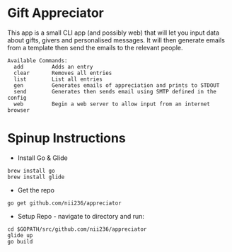 # Gift Appreciator

This app is a small CLI app (and possibly web) that will let you input data about gifts, givers and personalised messages. It will then generate emails from a template then send the emails to the relevant people.
```
Available Commands:
  add         Adds an entry
  clear       Removes all entries
  list        List all entries
  gen         Generates emails of appreciation and prints to STDOUT
  send        Generates then sends email using SMTP defined in the config
  web         Begin a web server to allow input from an internet browser
```

# Spinup Instructions

- Install Go & Glide

```
brew install go
brew install glide
```

- Get the repo

```
go get github.com/nii236/appreciator
```

- Setup Repo - navigate to directory and run:

```
cd $GOPATH/src/github.com/nii236/appreciator
glide up
go build
```

